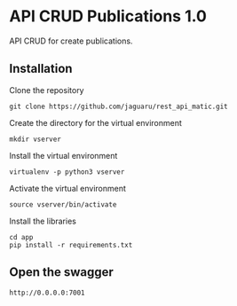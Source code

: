 # API CRUD Publications 1.0
API CRUD for create publications.

## Installation

Clone the repository

```
git clone https://github.com/jaguaru/rest_api_matic.git
```

Create the directory for the virtual environment

```
mkdir vserver
```

Install the virtual environment

```
virtualenv -p python3 vserver
```

Activate the virtual environment

```
source vserver/bin/activate
```

Install the libraries

```
cd app
pip install -r requirements.txt
```


## Open the swagger

```
http://0.0.0.0:7001
```